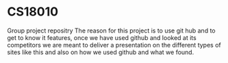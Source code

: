 # CS18010
Group project repositry
The reason for this project is to use git hub and to get to know it features, once we have used github and looked at its
competitors we are meant to deliver a presentation on the different types of sites like this and also on how we used
github and what we found.
